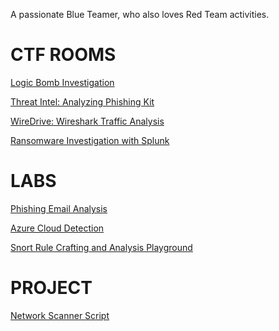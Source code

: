 
A passionate Blue Teamer, who also loves Red Team activities.
<script src="https://tryhackme.com/badge/656235"></script>

# CTF ROOMS
[Logic Bomb Investigation](https://medium.com/@divyankk/disgruntled-ctf-a90042fba6b)

[Threat Intel: Analyzing Phishing Kit](https://medium.com/@divyankk/grabthephisher-blue-team-ctf-threat-intel-6b6d620b2f78)

[WireDrive: Wireshark Traffic Analysis](https://medium.com/@divyankk/wardrive-blueteam-ctf-51464ef2dacb)

[Ransomware Investigation with Splunk](https://medium.com/@divyankk/conti-d81b25f12fdb)

# LABS
[Phishing Email Analysis](https://medium.com/@divyankk/coinbase-phishing-email-analysis-d0866182e124)

[Azure Cloud Detection](https://medium.com/@divyankk/azure-cloud-detection-lab-53653daf3da8)

[Snort Rule Crafting and Analysis Playground](https://medium.com/@divyankk/snort-challenge-lab-4e15461b2a5f)

# PROJECT
[Network Scanner Script](https://github.com/divyank50/Python-projects.git)
